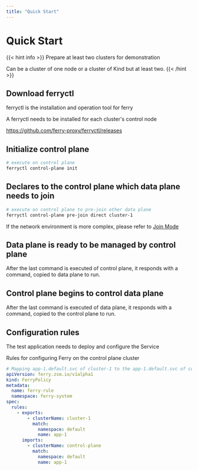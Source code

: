 ```yaml
---
title: "Quick Start"
---
```


# Quick Start
{{< hint info >}}
Prepare at least two clusters for demonstration 

Can be a cluster of one node or a cluster of Kind but at least two.
{{< /hint >}}

## Download ferryctl

ferryctl is the installation and operation tool for ferry 

A ferryctl needs to be installed for each cluster's control node 

https://github.com/ferry-proxy/ferryctl/releases

## Initialize control plane


``` bash
# execute on control plane
ferryctl control-plane init
```

## Declares to the control plane which data plane needs to join 

``` bash
# execute on control plane to pre-join other data plane
ferryctl control-plane pre-join direct cluster-1
```

If the network environment is more complex, please refer to [Join Mode](../join-mode)

## Data plane is ready to be managed by control plane 

After the last command is executed of control plane, it responds with a command, copied to data plane to run.

## Control plane begins to control data plane

After the last command is executed of data plane, it responds with a command, copied to the control plane to run.

## Configuration rules

The test application needs to deploy and configure the Service 

Rules for configuring Ferry on the control plane cluster

``` yaml
# Mapping app-1.default.svc of cluster-1 to the app-1.default.svc of control-plane
apiVersion: ferry.zsm.io/v1alpha1
kind: FerryPolicy
metadata:
  name: ferry-rule
  namespace: ferry-system
spec:
  rules:
    - exports:
        - clusterName: cluster-1
          match:
            namespace: default
            name: app-1
      imports:
        - clusterName: control-plane
          match:
            namespace: default
            name: app-1
```


